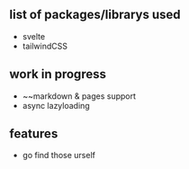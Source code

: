 ## list of packages/librarys used

- svelte
- tailwindCSS

## work in progress
- ~~markdown & pages support
- async lazyloading

## features
- go find those urself
